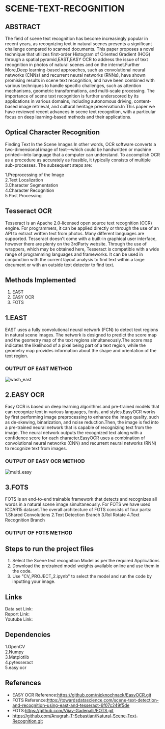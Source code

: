 # SCENE-TEXT-RECOGNITION
## ABSTRACT
 The field of scene text recognition has become increasingly popular in recent years, as recognizing text in natural scenes presents a significant challenge compared to scanned documents. This paper proposes a novel technique that utilizes first-order Histogram of Oriented Gradient (HOG) through a spatial pyramid,EAST,EASY OCR to address the issue of text recognition in photos of natural scenes and on the internet.Further More,Deep learning-based approaches, such as convolutional neural networks (CNNs) and recurrent neural networks (RNNs), have shown promising results in scene text recognition, and have been combined with various techniques to handle specific challenges, such as attention mechanisms, geometric transformations, and multi-scale processing. The importance of scene text recognition is further underscored by its applications in various domains, including autonomous driving, content-based image retrieval, and cultural heritage preservation.In This paper we have reviewed recent advances in scene text recognition, with a particular focus on deep learning-based methods and their applications.
## Optical Character Recognition
Finding Text In the Scene Images
In other words, OCR software converts a two-dimensional image of text—which could be handwritten or machine printed—into language that a computer can understand. To accomplish OCR as a procedure as accurately as feasible, it typically consists of multiple sub-processes. The subsequent steps are:

1.Preprocessing of the Image  
2.Text Localization  
3.Character Segmentation  
4.Character Recognition  
5.Post Processing  

## Tesseract OCR
Tesseract is an Apache 2.0-licensed open source text recognition (OCR) engine. For programmers, it can be applied directly or through the use of an API to extract written text from photos. Many different languages are supported. Tesseract doesn't come with a built-in graphical user interface, however there are plenty on the 3rdParty website. Through the use of wrappers, which may be obtained here, Tesseract is compatible with a wide range of programming languages and frameworks. It can be used in conjunction with the current layout analysis to find text within a large document or with an outside text detector to find text.

## Methods Implemented
1. EAST
2. EASY OCR
3. FOTS

## 1.EAST
EAST uses a fully convolutional neural network (FCN) to detect text regions in natural scene images. The network is designed to predict the score map and the geometry map of the text regions simultaneously.The score map indicates the likelihood of a pixel being part of a text region, while the geometry map provides information about the shape and orientation of the text region.
### OUTPUT OF EAST METHOD
![wash_east](https://github.com/vamsi8106/SCENE-TEXT-RECOGNITION/assets/99885183/cda692c6-a498-4551-a3b1-14ccd0edda99)

## 2.EASY OCR
Easy OCR is based on deep learning algorithms and pre-trained models that can recognize text in various languages, fonts, and styles.EasyOCR works by first performing image preprocessing to enhance the image quality, such as de-skewing, binarization, and noise reduction.Then, the image is fed into a pre-trained neural network that is capable of recognizing text from the image. The neural network outputs the recognized text along with a confidence score for each character.EasyOCR uses a combination of convolutional neural networks (CNN) and recurrent neural networks (RNN) to recognize text from images.
### OUTPUT OF EASY OCR METHOD
![multi_easy](https://github.com/vamsi8106/SCENE-TEXT-RECOGNITION/assets/99885183/12db4906-f2a9-4f01-bd71-2336dd7ec6c0)

## 3.FOTS
FOTS is an end-to-end trainable framework that detects and recognizes all words in a natural scene image simultaneously. For FOTS we have used ICDAR15 dataset.The overall architecture of FOTS consists of four parts:
1.Shared Convolutions
2.Text Detection Branch
3.RoI Rotate
4.Text Recognition Branch
### OUTPUT OF FOTS METHOD

## Steps to run the project files
1. Select the Scene text recognition Model as per the required Applications
2. Download the pretrained model weights available online and use them in the code.
3. Use "CV_PROJECT_2.ipynb" to select the model and run the code by inputting your image.
## Links
Data set Link:  
Report Link:  
Youtube Link:

## Dependencies
1.OpenCV  
2.Numpy  
3.Matplotlib  
4.pytesseract  
5.easy ocr  
## References
- EASY OCR Reference:https://github.com/nicknochnack/EasyOCR.git
- FOTS Reference:https://towardsdatascience.com/scene-text-detection-and-recognition-using-east-and-tesseract-6f07c249f5de
- FOTS:https://github.com/Vijay-Gadepalli/FOTS.git
- https://github.com/Anugrah-T-Sebastian/Natural-Scene-Text-Recognition.git

